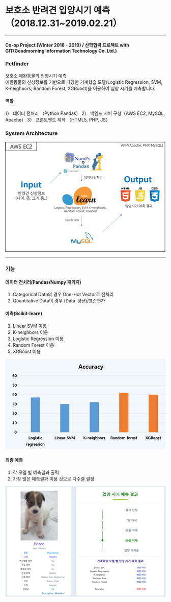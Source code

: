 # 보호소 반려견 입양시기 예측 （2018.12.31~2019.02.21）
* * *
#### Co-op Project (Winter 2018 - 2019) / 산학협력 프로젝트 with GIT(Goodmorning Information Technology Co. Ltd.)

### Petfinder  
보호소 애완동물의 입양시기 예측  
애완동물의 신상정보를 기반으로 다양한 기계학습 모델(Logistic Regression, SVM, K-neighbors, Random Forest, XGBoost)을 이용하여 입양 시기를 예측합니다.  

#### 역할
1） 데이터 전처리 （Python Pandas）
2） 백엔드 서버 구성（AWS EC2, MySQL, Apache）
3） 프론트엔드 제작 （HTML5, PHP, JS）

### System Architecture
![](https://github.com/cmg7111/cmg7111.github.io/blob/master/petfinder_architecture.png?raw=true)

* * *
### 기능
#### 데이터 전처리(Pandas/Numpy 패키지)
1) Categorical Data의 경우 One-Hot Vector로 전처리  
2) Quantitative Data의 경우 (Data-평균)/표준편차  

#### 예측(Scikit-learn)
1) Linear SVM 이용  
2) K-neighbors 이용  
3) Logistic Regression 이용  
4) Random Forest 이용  
5) XGBoost 이용  

![](https://github.com/cmg7111/cmg7111.github.io/blob/master/petfinder_result.png?raw=true)

#### 최종 예측
1) 각 모델 별 예측결과 출력
2) 가장 많은 예측결과 이용 것으로 다수결 결정

![](https://github.com/cmg7111/cmg7111.github.io/blob/master/petfinder_web.png?raw=true)


